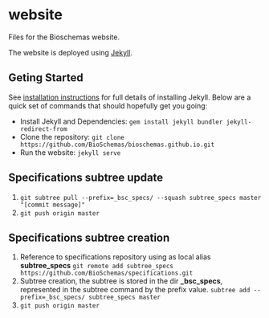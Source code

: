 # website
Files for the Bioschemas website.

The website is deployed using [Jekyll](https://jekyllrb.com/). 

## Geting Started

See [installation instructions](https://jekyllrb.com/docs/installation/) for full details of installing Jekyll. Below are a quick set of commands that should hopefully get you going:

- Install Jekyll and Dependencies: ```gem install jekyll bundler jekyll-redirect-from```
- Clone the repository: ```git clone https://github.com/BioSchemas/bioschemas.github.io.git```
- Run the website: ```jekyll serve```

## Specifications subtree update
1. ```git subtree pull --prefix=_bsc_specs/ --squash subtree_specs master "[commit message]"```
2. ```git push origin master```


## Specifications subtree creation

1. Reference to specifications repository using as local alias **subtree_specs** ```git remote add subtree_specs https://github.com/BioSchemas/specifications.git```
2. Subtree creation, the subtree is stored in the dir **_bsc_specs**, represented in the subtree command by the prefix value. ```subtree add --prefix=_bsc_specs/ subtree_specs master```
3. ```git push origin master```



